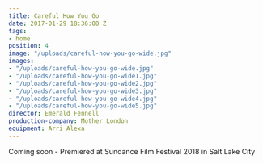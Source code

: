 ```yaml
---
title: Careful How You Go
date: 2017-01-29 18:36:00 Z
tags:
- home
position: 4
image: "/uploads/careful-how-you-go-wide.jpg"
images:
- "/uploads/careful-how-you-go-wide.jpg"
- "/uploads/careful-how-you-go-wide1.jpg"
- "/uploads/careful-how-you-go-wide2.jpg"
- "/uploads/careful-how-you-go-wide3.jpg"
- "/uploads/careful-how-you-go-wide4.jpg"
- "/uploads/careful-how-you-go-wide5.jpg"
director: Emerald Fennell
production-company: Mother London
equipment: Arri Alexa
---
```


Coming soon - Premiered at Sundance Film Festival 2018 in Salt Lake City